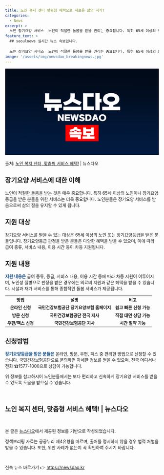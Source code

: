 ```yaml
---
title: 노인 복지 센터 맞춤형 혜택으로 새로운 삶의 시작!
categories:
  - News
excerpt: >
  노인 장기요양 서비스  노인이 적절한 돌봄을 받을 권리는 중요합니다. 특히 65세 이상의 노인이나 장기요양등…
feature_text: >
  ## seoulnews 실시간 뉴스 속보입니다.

  노인 장기요양 서비스  노인이 적절한 돌봄을 받을 권리는 중요합니다. 특히 65세 이상의 노인이나 장기요양등…
image: '/assets/img/newsdao_breakingnews.jpg'
---
```


![뉴스다오 속보](/assets/img/newsdao_breakingnews.jpg)

<p>출처: <a href="https://newsdao.kr/4306" rel="dofollow">노인 복지 센터, 맞춤형 서비스 혜택!</a> | 뉴스다오</p>

<h2 data-ke-size="size26">장기요양 서비스에 대한 이해</h2>
<p data-ke-size="size16">노인이 적절한 돌봄을 받는 것은 매우 중요합니다. 특히 65세 이상의 노인이나 장기요양등급을 받은 분들을 위한 서비스는 더욱 중요합니다. 노인분들은 장기요양 서비스를 받음으로써 삶의 질을 유지할 수 있게 됩니다.</p>

<h2 data-ke-size="size26">지원 대상</h2>
<p data-ke-size="size16">장기요양 서비스를 받을 수 있는 대상은 65세 이상의 노인 또는 장기요양등급을 받은 분들입니다. 장기요양등급 판정을 받은 분들은 다양한 혜택을 받을 수 있으며, 이에 따라 급여 종류, 서비스 내용, 이용 시간 등이 차등 지원됩니다.</p>

<h2 data-ke-size="size26">지원 내용</h2>
<p data-ke-size="size16"><b><span style="color: #1a5490;">지원 내용은</span></b> 급여 종류, 등급, 서비스 내용, 이용 시간 등에 따라 차등 지원이 이루어지며, 노인성 질병으로 판정을 받은 경우에는 의료비 지원과 같은 혜택을 받을 수 있습니다. 시설과 재가 서비스를 통해 종합적인 돌봄 서비스가 제공됩니다.</p>

<table>
  <tr>
    <td style="text-align: center; height: 17px;"><b>방법</b></td>
    <td style="text-align: center; height: 17px;"><b>설명</b></td>
    <td style="text-align: center; height: 17px;"><b>비고</b></td>
  </tr>
  <tr>
    <td style="text-align: center; height: 17px;"><b>온라인 신청</b></td>
    <td style="text-align: center; height: 17px;"><b>국민건강보험공단 장기요양보험 홈페이지</b></td>
    <td style="text-align: center; height: 17px;"><b>쉽고 빠른 신청 가능</b></td>
  </tr>
  <tr>
    <td style="text-align: center; height: 17px;"><b>방문 신청</b></td>
    <td style="text-align: center; height: 17px;"><b>국민건강보험공단 전국 지사</b></td>
    <td style="text-align: center; height: 17px;"><b>직접 대면 상담 가능</b></td>
  </tr>
  <tr>
    <td style="text-align: center; height: 17px;"><b>우편/팩스 신청</b></td>
    <td style="text-align: center; height: 17px;"><b>국민건강보험공단 지사</b></td>
    <td style="text-align: center; height: 17px;"><b>시간 절약 가능</b></td>
  </tr>
</table>

<h2 data-ke-size="size26">신청방법</h2>
<p data-ke-size="size16"><b><span style="color: #1a5490;">장기요양등급을 받은 분들은</span></b> 온라인, 방문, 우편, 팩스 중 편리한 방법으로 신청할 수 있습니다. 국민건강보험공단으로 문의하면 자세한 정보를 얻을 수 있으며, 전국 어디서나 전화 ☎1577-1000으로 상담이 가능합니다.</p>

<p data-ke-size="size16">위 정보를 참고하시어 노인분들께서는 보다 편리하고 신속하게 장기요양 서비스를 받을 수 있도록 도움을 받으실 수 있습니다.</p>

<p data-ke-size="size16">&nbsp;</p>
<h2 data-ke-size="size26">노인 복지 센터, 맞춤형 서비스 혜택! | 뉴스다오</h2>
<p data-ke-size="size16">&nbsp;</p>
<p data-ke-size="size16">본 글은 <a href="https://newsdao.kr/4306" target="_blank">뉴스다오</a>에서 제공된 정보를 기반으로 작성되었습니다.</p>
<p data-ke-size="size16">정책브리핑 자료는 공공누리 제4유형을 따르며, 출처를 명시하지 않을 경우 법적 처벌을 받을 수 있습니다. 또한, 위반 사례가 없는지 꼭 확인하여 주시기 바랍니다.</p>
<p data-ke-size="size16">&nbsp;</p> 

신속 뉴스 바로가기 👉 <a href="https://newsdao.kr" rel="dofollow">https://newsdao.kr</a>



